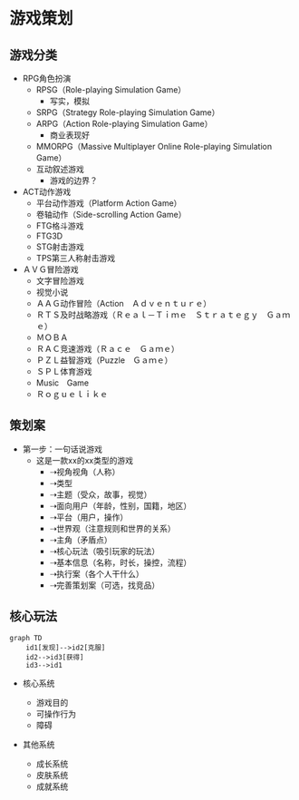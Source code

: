 # 游戏策划

## 游戏分类

- RPG角色扮演
  - RPSG（Role-playing Simulation Game）
    - 写实，模拟
  - SRPG（Strategy Role-playing Simulation Game）
  - ARPG（Action Role-playing Simulation Game）
    - 商业表现好
  - MMORPG（Massive Multiplayer Online Role-playing Simulation Game）
  - 互动叙述游戏
    - 游戏的边界？
- ACT动作游戏
  - 平台动作游戏（Platform Action Game）
  - 卷轴动作（Side-scrolling Action Game）
  - FTG格斗游戏
  - FTG3D
  - STG射击游戏
  - TPS第三人称射击游戏
- ＡＶＧ冒险游戏
  - 文字冒险游戏
  - 视觉小说
  - ＡＡＧ动作冒险（Action　Ａｄｖｅｎｔｕｒｅ）
  - ＲＴＳ及时战略游戏（Ｒｅａｌ－Ｔｉｍｅ　Ｓｔｒａｔｅｇｙ　Ｇａｍｅ）
  - ＭＯＢＡ
  - ＲＡＣ竞速游戏（Ｒａｃｅ　Ｇａｍｅ）
  - ＰＺＬ益智游戏（Puzzle　Ｇａｍｅ）
  - ＳＰＬ体育游戏
  - Music　Game
  - Ｒｏｇｕｅｌｉｋｅ

## 策划案

- 第一步：一句话说游戏
  - 这是一款xx的xx类型的游戏
    - ⇢视角视角（人称）
    - ⇢类型
    - ⇢主题（受众，故事，视觉）
    - ⇢面向用户（年龄，性别，国籍，地区）
    - ⇢平台（用户，操作）
    - ⇢世界观（注意规则和世界的关系）
    - ⇢主角（矛盾点）
    - ⇢核心玩法（吸引玩家的玩法）
    - ⇢基本信息（名称，时长，操控，流程）
    - ⇢执行案（各个人干什么）
    - ⇢完善策划案（可选，找竞品）

## 核心玩法

```mermaid
graph TD
	id1[发现]-->id2[克服]
	id2-->id3[获得]
	id3-->id1	
```

- 核心系统

  - 游戏目的
  - 可操作行为
  - 障碍
 - 其他系统
    - 成长系统
    - 皮肤系统
    - 成就系统

  
